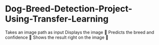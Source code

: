 # Dog-Breed-Detection-Project-Using-Transfer-Learning
Takes an image path as input  Displays the image 📸  Predicts the breed and confidence 🎯  Shows the result right on the image 🐶
